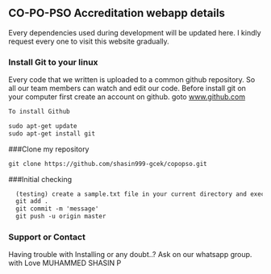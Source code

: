## CO-PO-PSO Accreditation webapp details

Every dependencies used during development will be updated here. I kindly request every one to visit this website gradually.

### Install Git to your linux

Every code that we written is uploaded to a common github repository. So all our team members can watch and edit our code.
Before install git on your computer first create an account on github.
goto www.github.com
```markdown
To install Github

sudo apt-get update
sudo apt-get install git
```
###Clone my repository
```markdown
git clone https://github.com/shasin999-gcek/copopso.git
``` 
###Initial checking

```markdown
  (testing) create a sample.txt file in your current directory and execute these commands
  git add .
  git commit -m 'message'
  git push -u origin master
 ``` 

### Support or Contact

Having trouble with Installing or any doubt..?
Ask on our whatsapp group.
with Love MUHAMMED SHASIN P
